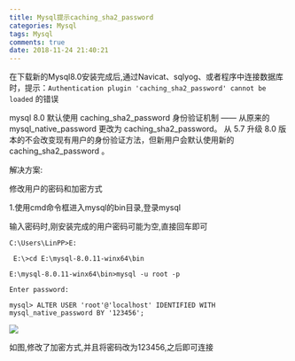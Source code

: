 ```yaml
---
title: Mysql提示caching_sha2_password
categories: Mysql
tags: Mysql
comments: true
date: 2018-11-24 21:40:21
---
```


在下载新的Mysql8.0安装完成后,通过Navicat、sqlyog、或者程序中连接数据库时，提示：`Authentication plugin 'caching_sha2_password' cannot be loaded` 的错误

mysql 8.0 默认使用 caching_sha2_password 身份验证机制 —— 从原来的 mysql_native_password 更改为 caching_sha2_password。 
从 5.7 升级 8.0 版本的不会改变现有用户的身份验证方法，但新用户会默认使用新的 caching_sha2_password 。



解决方案:

修改用户的密码和加密方式

1.使用cmd命令框进入mysql的bin目录,登录mysql

输入密码时,刚安装完成的用户密码可能为空,直接回车即可

`C:\Users\LinPP>E:`

` E:\>cd E:\mysql-8.0.11-winx64\bin`

`E:\mysql-8.0.11-winx64\bin>mysql -u root -p`

`Enter password:`

`mysql> ALTER USER 'root'@'localhost' IDENTIFIED WITH mysql_native_password BY '123456';`

![](https://javabasics-1257838768.cos.ap-beijing.myqcloud.com/Mysql/Mysql%E6%8F%90%E7%A4%BAcaching_sha2_password/cmd.png)

如图,修改了加密方式,并且将密码改为123456,之后即可连接

